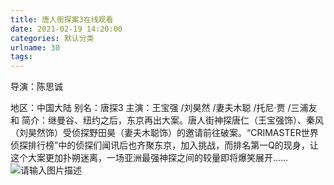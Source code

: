 ```yaml
---
title: 唐人街探案3在线观看
date: 2021-02-19 14:20:00
categories: 默认分类
urlname: 30
tags:
---
```

<!--markdown-->导演：陈思诚
地区：中国大陆
别名：唐探3
主演：王宝强 /刘昊然 /妻夫木聪 /托尼·贾 /三浦友和
简介：继曼谷、纽约之后，东京再出大案。唐人街神探唐仁（王宝强饰）、秦风（刘昊然饰）受侦探野田昊（妻夫木聪饰）的邀请前往破案。“CRIMASTER世界侦探排行榜”中的侦探们闻讯后也齐聚东京，加入挑战，而排名第一Q的现身，让这个大案更加扑朔迷离，一场亚洲最强神探之间的较量即将爆笑展开……
![请输入图片描述][1]


  [1]: https://i.loli.net/2021/02/19/cXDF492lrmRMe7o.jpg